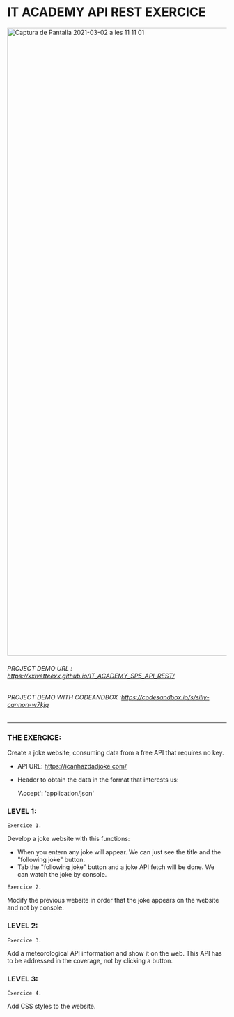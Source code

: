 # IT ACADEMY API REST EXERCICE

<img width="1440" alt="Captura de Pantalla 2021-03-02 a les 11 11 01" src="https://user-images.githubusercontent.com/48102806/109633110-082d9980-7b48-11eb-9179-8988e22d6454.png">

###### PROJECT DEMO URL : https://xxivetteexx.github.io/IT_ACADEMY_SP5_API_REST/
###### PROJECT DEMO WITH CODEANDBOX :https://codesandbox.io/s/silly-cannon-w7kjg
<hr>

### THE EXERCICE:
Create a joke website, consuming data from a free API that requires no key. 

-   API URL:
        https://icanhazdadjoke.com/
        
-    Header to obtain the data in the format that interests us:

        'Accept': 'application/json'

### LEVEL 1:

```Exercice 1.```

Develop a joke website with this functions:

- When you entern any joke will appear. We can just see the title and the "following joke" button.
- Tab the "following joke" button and a joke API fetch will be done. We can watch the joke by console.


```Exercice 2.```

Modify the previous website in order that the joke appears on the website and not by console.

### LEVEL 2:

```Exercice 3.```

Add a meteorological API information and show it on the web. This API has to be addressed in the coverage, not by clicking a button.

### LEVEL 3:

```Exercice 4.```

Add CSS styles to the website.
